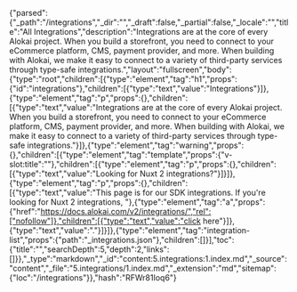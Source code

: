 {"parsed":{"_path":"/integrations","_dir":"","_draft":false,"_partial":false,"_locale":"","title":"All Integrations","description":"Integrations are at the core of every Alokai project. When you build a storefront, you need to connect to your eCommerce platform, CMS, payment provider, and more. When building with Alokai, we make it easy to connect to a variety of third-party services through type-safe integrations.","layout":"fullscreen","body":{"type":"root","children":[{"type":"element","tag":"h1","props":{"id":"integrations"},"children":[{"type":"text","value":"Integrations"}]},{"type":"element","tag":"p","props":{},"children":[{"type":"text","value":"Integrations are at the core of every Alokai project. When you build a storefront, you need to connect to your eCommerce platform, CMS, payment provider, and more. When building with Alokai, we make it easy to connect to a variety of third-party services through type-safe integrations."}]},{"type":"element","tag":"warning","props":{},"children":[{"type":"element","tag":"template","props":{"v-slot:title":""},"children":[{"type":"element","tag":"p","props":{},"children":[{"type":"text","value":"Looking for Nuxt 2 integrations?"}]}]},{"type":"element","tag":"p","props":{},"children":[{"type":"text","value":"This page is for our SDK integrations. If you're looking for Nuxt 2 integrations, "},{"type":"element","tag":"a","props":{"href":"https://docs.alokai.com/v2/integrations/","rel":["nofollow"]},"children":[{"type":"text","value":"click here"}]},{"type":"text","value":"."}]}]},{"type":"element","tag":"integration-list","props":{"path":"_integrations.json"},"children":[]}],"toc":{"title":"","searchDepth":5,"depth":2,"links":[]}},"_type":"markdown","_id":"content:5.integrations:1.index.md","_source":"content","_file":"5.integrations/1.index.md","_extension":"md","sitemap":{"loc":"/integrations"}},"hash":"RFWr81Ioq6"}